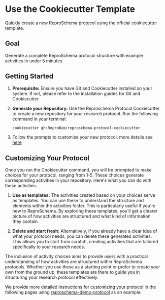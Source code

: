 # Use the Cookiecutter Template

Quickly create a new ReproSchema protocol using the official cookiecutter template.

## Goal

Generate a complete ReproSchema protocol structure with example activities in under 5 minutes.

## Getting Started

1.  **Prerequisite:**
    Ensure you have Git and Cookiecutter installed on your system. If not, please refer to the installation guides for Git and Cookiecutter.

1.  **Generate your Repository:**
    Use the Reproschema Protocol Cookiecutter to create a new repository for your research protocol.
    Run the following command in your terminal:

    ```bash
    cookiecutter gh:ReproNim/reproschema-protocol-cookiecutter
    ```

1.  Follow the prompts to customize your new protocol,
    more details see [here](https://github.com/ReproNim/reproschema-protocol-cookiecutter#step-1-generate-the-protocol-files)

## Customizing Your Protocol

Once you run the Cookiecutter command, you will be prompted to make choices for your protocol, ranging from 1-5. These choices generate corresponding activities in your repository. Here's what you can do with these activities:

1.  **Use as templates:**
    The activities created based on your choices serve as templates.
    You can use these to understand the structure and elements within the activities folder.
    This is particularly useful if you're new to ReproSchema.
    By exploring these templates, you'll get a clearer picture of how activities are structured and what kind of information they contain.

1.  **Delete and start fresh:**
    Alternatively, if you already have a clear idea of what your protocol needs, you can delete these generated activities.
    This allows you to start from scratch, creating activities that are tailored specifically to your research needs.

The inclusion of activity choices aims to provide users with a practical understanding of how activities are structured within ReproSchema protocols. Whether you use these as a starting point or prefer to create your own from the ground up, these templates are there to guide you in structuring your research protocol effectively.

We provide more detailed instructions for customizing your protocol in the following pages using [reproschema-demo-protocol](https://github.com/ReproNim/reproschema-demo-protocol) as an example.
